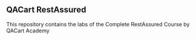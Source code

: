## QACart RestAssured
This repository contains the labs of the Complete RestAssured Course by QACart Academy
